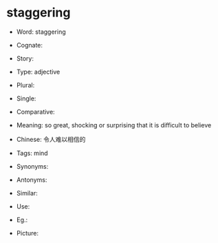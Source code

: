 # staggering

- Word: staggering
- Cognate: 
- Story: 

- Type: adjective
- Plural: 
- Single: 
- Comparative: 
- Meaning: so great, shocking or surprising that it is difficult to believe
- Chinese: 令人难以相信的
- Tags: mind
- Synonyms: 
- Antonyms: 
- Similar: 
- Use: 
- Eg.: 
- Picture: 

